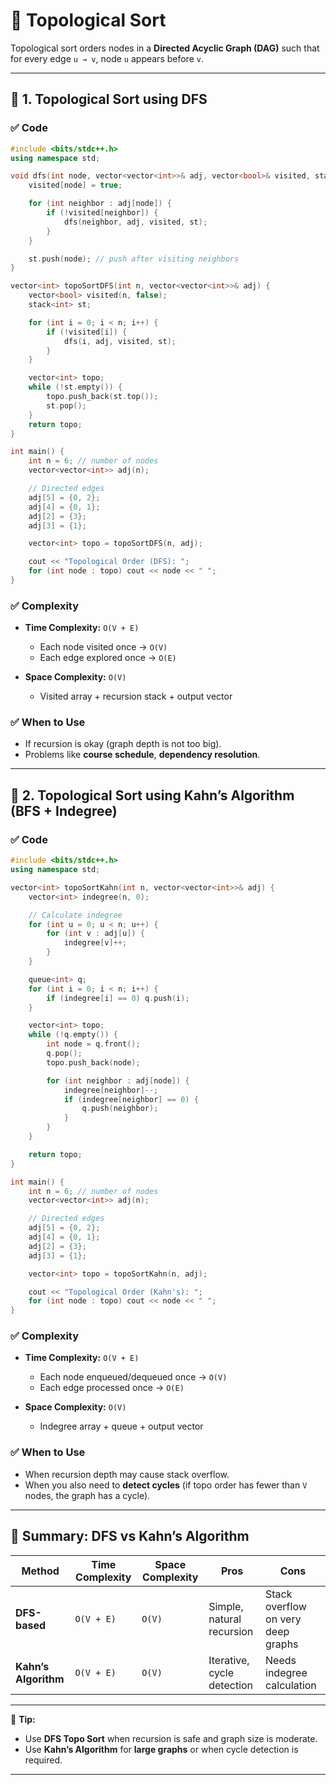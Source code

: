 
# 📌 Topological Sort 

Topological sort orders nodes in a **Directed Acyclic Graph (DAG)** such that for every edge `u → v`, node `u` appears before `v`.

---

## 🔹 1. Topological Sort using **DFS**

### ✅ Code

```cpp
#include <bits/stdc++.h>
using namespace std;

void dfs(int node, vector<vector<int>>& adj, vector<bool>& visited, stack<int>& st) {
    visited[node] = true;

    for (int neighbor : adj[node]) {
        if (!visited[neighbor]) {
            dfs(neighbor, adj, visited, st);
        }
    }

    st.push(node); // push after visiting neighbors
}

vector<int> topoSortDFS(int n, vector<vector<int>>& adj) {
    vector<bool> visited(n, false);
    stack<int> st;

    for (int i = 0; i < n; i++) {
        if (!visited[i]) {
            dfs(i, adj, visited, st);
        }
    }

    vector<int> topo;
    while (!st.empty()) {
        topo.push_back(st.top());
        st.pop();
    }
    return topo;
}

int main() {
    int n = 6; // number of nodes
    vector<vector<int>> adj(n);

    // Directed edges
    adj[5] = {0, 2};
    adj[4] = {0, 1};
    adj[2] = {3};
    adj[3] = {1};

    vector<int> topo = topoSortDFS(n, adj);

    cout << "Topological Order (DFS): ";
    for (int node : topo) cout << node << " ";
}
```

### ✅ Complexity

* **Time Complexity:** `O(V + E)`

  * Each node visited once → `O(V)`
  * Each edge explored once → `O(E)`
* **Space Complexity:** `O(V)`

  * Visited array + recursion stack + output vector

### ✅ When to Use

* If recursion is okay (graph depth is not too big).
* Problems like **course schedule**, **dependency resolution**.

---

## 🔹 2. Topological Sort using **Kahn’s Algorithm (BFS + Indegree)**

### ✅ Code

```cpp
#include <bits/stdc++.h>
using namespace std;

vector<int> topoSortKahn(int n, vector<vector<int>>& adj) {
    vector<int> indegree(n, 0);

    // Calculate indegree
    for (int u = 0; u < n; u++) {
        for (int v : adj[u]) {
            indegree[v]++;
        }
    }

    queue<int> q;
    for (int i = 0; i < n; i++) {
        if (indegree[i] == 0) q.push(i);
    }

    vector<int> topo;
    while (!q.empty()) {
        int node = q.front();
        q.pop();
        topo.push_back(node);

        for (int neighbor : adj[node]) {
            indegree[neighbor]--;
            if (indegree[neighbor] == 0) {
                q.push(neighbor);
            }
        }
    }

    return topo;
}

int main() {
    int n = 6; // number of nodes
    vector<vector<int>> adj(n);

    // Directed edges
    adj[5] = {0, 2};
    adj[4] = {0, 1};
    adj[2] = {3};
    adj[3] = {1};

    vector<int> topo = topoSortKahn(n, adj);

    cout << "Topological Order (Kahn's): ";
    for (int node : topo) cout << node << " ";
}
```

### ✅ Complexity

* **Time Complexity:** `O(V + E)`

  * Each node enqueued/dequeued once → `O(V)`
  * Each edge processed once → `O(E)`
* **Space Complexity:** `O(V)`

  * Indegree array + queue + output vector

### ✅ When to Use

* When recursion depth may cause stack overflow.
* When you also need to **detect cycles** (if topo order has fewer than `V` nodes, the graph has a cycle).

---

## 🔹 Summary: DFS vs Kahn’s Algorithm

| Method               | Time Complexity | Space Complexity | Pros                       | Cons                               |
| -------------------- | --------------- | ---------------- | -------------------------- | ---------------------------------- |
| **DFS-based**        | `O(V + E)`      | `O(V)`           | Simple, natural recursion  | Stack overflow on very deep graphs |
| **Kahn’s Algorithm** | `O(V + E)`      | `O(V)`           | Iterative, cycle detection | Needs indegree calculation         |

---

🚀 **Tip:**

* Use **DFS Topo Sort** when recursion is safe and graph size is moderate.
* Use **Kahn’s Algorithm** for **large graphs** or when cycle detection is required.

---
